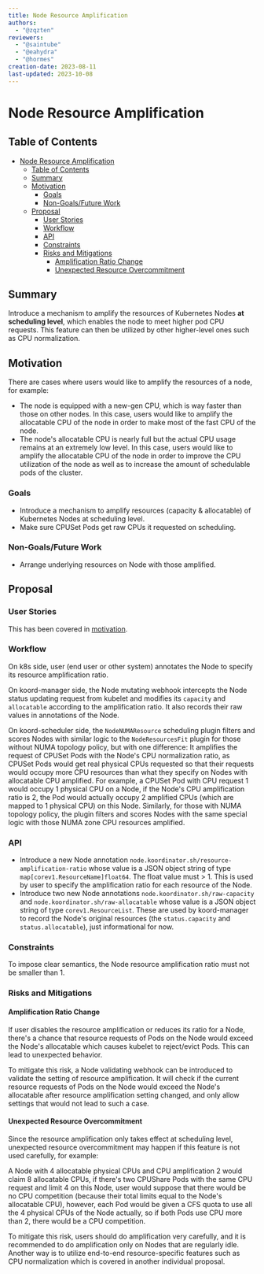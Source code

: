 ```yaml
---
title: Node Resource Amplification
authors:
  - "@zqzten"
reviewers:
  - "@saintube"
  - "@eahydra"
  - "@hormes"
creation-date: 2023-08-11
last-updated: 2023-10-08
---
```


# Node Resource Amplification

## Table of Contents

<!-- TOC -->
* [Node Resource Amplification](#node-resource-amplification)
  * [Table of Contents](#table-of-contents)
  * [Summary](#summary)
  * [Motivation](#motivation)
    * [Goals](#goals)
    * [Non-Goals/Future Work](#non-goalsfuture-work)
  * [Proposal](#proposal)
    * [User Stories](#user-stories)
    * [Workflow](#workflow)
    * [API](#api)
    * [Constraints](#constraints)
    * [Risks and Mitigations](#risks-and-mitigations)
      * [Amplification Ratio Change](#amplification-ratio-change)
      * [Unexpected Resource Overcommitment](#unexpected-resource-overcommitment)
<!-- TOC -->

## Summary

Introduce a mechanism to amplify the resources of Kubernetes Nodes **at scheduling level**, which enables the node to meet higher pod CPU requests. This feature can then be utilized by other higher-level ones such as CPU normalization.

## Motivation

There are cases where users would like to amplify the resources of a node, for example:

- The node is equipped with a new-gen CPU, which is way faster than those on other nodes. In this case, users would like to amplify the allocatable CPU of the node in order to make most of the fast CPU of the node.
- The node's allocatable CPU is nearly full but the actual CPU usage remains at an extremely low level. In this case, users would like to amplify the allocatable CPU of the node in order to improve the CPU utilization of the node as well as to increase the amount of schedulable pods of the cluster.

### Goals

- Introduce a mechanism to amplify resources (capacity & allocatable) of Kubernetes Nodes at scheduling level.
- Make sure CPUSet Pods get raw CPUs it requested on scheduling.

### Non-Goals/Future Work

- Arrange underlying resources on Node with those amplified.

## Proposal

### User Stories

This has been covered in [motivation](#motivation).

### Workflow

On k8s side, user (end user or other system) annotates the Node to specify its resource amplification ratio.

On koord-manager side, the Node mutating webhook intercepts the Node status updating request from kubelet and modifies its `capacity` and `allocatable` according to the amplification ratio. It also records their raw values in annotations of the Node.

On koord-scheduler side, the `NodeNUMAResource` scheduling plugin filters and scores Nodes with similar logic to the `NodeResourcesFit` plugin for those without NUMA topology policy, but with one difference: It amplifies the request of CPUSet Pods with the Node's CPU normalization ratio, as CPUSet Pods would get real physical CPUs requested so that their requests would occupy more CPU resources than what they specify on Nodes with allocatable CPU amplified. For example, a CPUSet Pod with CPU request 1 would occupy 1 physical CPU on a Node, if the Node's CPU amplification ratio is 2, the Pod would actually occupy 2 amplified CPUs (which are mapped to 1 physical CPU) on this Node. Similarly, for those with NUMA topology policy, the plugin filters and scores Nodes with the same special logic with those NUMA zone CPU resources amplified.

### API

- Introduce a new Node annotation `node.koordinator.sh/resource-amplification-ratio` whose value is a JSON object string of type `map[corev1.ResourceName]float64`. The float value must > 1. This is used by user to specify the amplification ratio for each resource of the Node.
- Introduce two new Node annotations `node.koordinator.sh/raw-capacity` and `node.koordinator.sh/raw-allocatable` whose value is a JSON object string of type `corev1.ResourceList`. These are used by koord-manager to record the Node's original resources (the `status.capacity` and `status.allocatable`), just informational for now.

### Constraints

To impose clear semantics, the Node resource amplification ratio must not be smaller than 1.

### Risks and Mitigations

#### Amplification Ratio Change

If user disables the resource amplification or reduces its ratio for a Node, there's a chance that resource requests of Pods on the Node would exceed the Node's allocatable which causes kubelet to reject/evict Pods. This can lead to unexpected behavior.

To mitigate this risk, a Node validating webhook can be introduced to validate the setting of resource amplification. It will check if the current resource requests of Pods on the Node would exceed the Node's allocatable after resource amplification setting changed, and only allow settings that would not lead to such a case.

#### Unexpected Resource Overcommitment

Since the resource amplification only takes effect at scheduling level, unexpected resource overcommitment may happen if this feature is not used carefully, for example:

A Node with 4 allocatable physical CPUs and CPU amplification 2 would claim 8 allocatable CPUs, if there's two CPUShare Pods with the same CPU request and limit 4 on this Node, user would suppose that there would be no CPU competition (because their total limits equal to the Node's allocatable CPU), however, each Pod would be given a CFS quota to use all the 4 physical CPUs of the Node actually, so if both Pods use CPU more than 2, there would be a CPU competition.

To mitigate this risk, users should do amplification very carefully, and it is recommended to do amplification only on Nodes that are regularly idle. Another way is to utilize end-to-end resource-specific features such as CPU normalization which is covered in another individual proposal.

